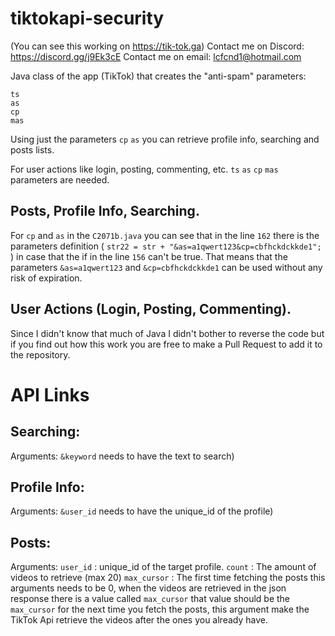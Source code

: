 # tiktokapi-security

(You can see this working on https://tik-tok.ga)
Contact me on Discord: https://discord.gg/j9Ek3cE
Contact me on email: lcfcnd1@hotmail.com

Java class of the app (TikTok) that creates the "anti-spam" parameters:

    ts
    as
    cp
    mas
Using just the parameters `cp` `as` you can retrieve profile info, searching and posts lists.

For user actions like login, posting, commenting, etc. `ts` `as` `cp` `mas` parameters are needed. 

## Posts, Profile Info, Searching.

For `cp` and `as` in the `C2071b.java` you can see that in the line `162` there is the parameters definition ( `str22 = str + "&as=a1qwert123&cp=cbfhckdckkde1";` ) in case that the if in the line `156` can't be true. That means that the parameters `&as=a1qwert123` and `&cp=cbfhckdckkde1` can be used without any risk of expiration.

## User Actions (Login, Posting, Commenting).
Since I didn't know that much of Java I didn't bother to reverse the code but if you find out how this work you are free to make a Pull Request to add it to the repository.

# API Links

## Searching:

Arguments:
 `&keyword` needs to have the text to search)



## Profile Info:

 Arguments:
  `&user_id` needs to have the unique_id of the profile)

## Posts:

Arguments:
 `user_id` : unique_id of the target profile.
 `count` : The amount of videos to retrieve (max 20)
`max_cursor` : The first time fetching the posts this arguments needs to be 0, when the videos are retrieved in the json response there is a value called `max_cursor` that value should be the `max_cursor` for the next time you fetch the posts, this argument make the TikTok Api retrieve the videos after the ones you already have.


